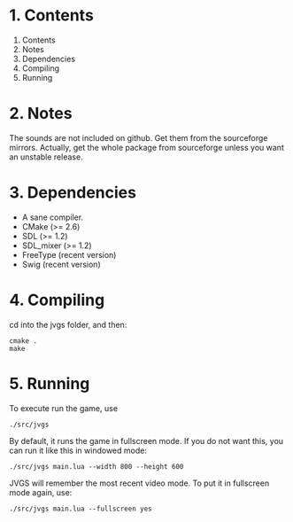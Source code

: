 # 1. Contents

1. Contents
2. Notes
3. Dependencies
4. Compiling
5. Running

# 2. Notes

The sounds are not included on github. Get them from the sourceforge mirrors.
Actually, get the whole package from sourceforge unless you want an unstable
release.

# 3. Dependencies

- A sane compiler.
- CMake (>= 2.6)
- SDL (>= 1.2)
- SDL_mixer (>= 1.2)
- FreeType (recent version)
- Swig (recent version)

# 4. Compiling

cd into the jvgs folder, and then:

    cmake .
    make

# 5. Running

To execute run the game, use

    ./src/jvgs

By default, it runs the game in fullscreen mode. If you do not want this, you
can run it like this in windowed mode:

    ./src/jvgs main.lua --width 800 --height 600

JVGS will remember the most recent video mode. To put it in fullscreen mode
again, use:

    ./src/jvgs main.lua --fullscreen yes
